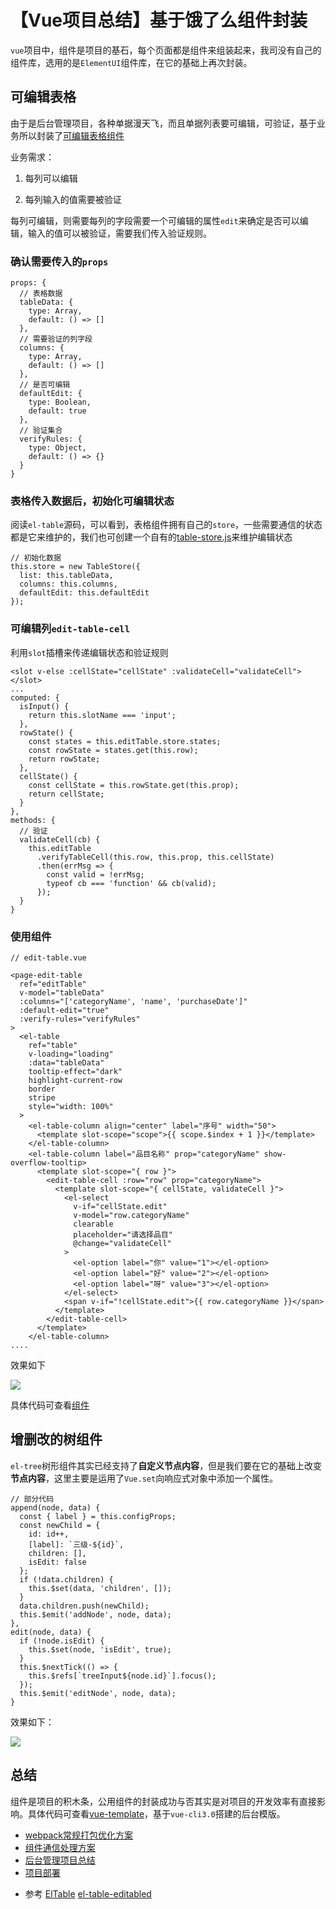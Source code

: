 # 【Vue项目总结】基于饿了么组件封装

`vue`项目中，组件是项目的基石，每个页面都是组件来组装起来，我司没有自己的组件库，选用的是`ElementUI`组件库，在它的基础上再次封装。

## 可编辑表格

由于是后台管理项目，各种单据漫天飞，而且单据列表要可编辑，可验证，基于业务所以封装了[可编辑表格组件](https://github.com/imondo/vue-template/blob/master/src/components/page-edit-table/index.vue)

业务需求：

1. 每列可以编辑

2. 每列输入的值需要被验证

每列可编辑，则需要每列的字段需要一个可编辑的属性`edit`来确定是否可以编辑，输入的值可以被验证，需要我们传入验证规则。

### 确认需要传入的`props`

```
props: {
  // 表格数据
  tableData: {
    type: Array,
    default: () => []
  },
  // 需要验证的列字段
  columns: {
    type: Array,
    default: () => []
  },
  // 是否可编辑
  defaultEdit: {
    type: Boolean,
    default: true
  },
  // 验证集合
  verifyRules: {
    type: Object,
    default: () => {}
  }
}
```

### 表格传入数据后，初始化可编辑状态

阅读`el-table`源码，可以看到，表格组件拥有自己的`store`，一些需要通信的状态都是它来维护的，我们也可创建一个自有的[table-store.js](https://github.com/imondo/vue-template/blob/master/src/components/page-edit-table/table-store.js)来维护编辑状态

```
// 初始化数据
this.store = new TableStore({
  list: this.tableData,
  columns: this.columns,
  defaultEdit: this.defaultEdit
});
```

### 可编辑列`edit-table-cell`

利用`slot`插槽来传递编辑状态和验证规则

```
<slot v-else :cellState="cellState" :validateCell="validateCell"></slot>
...
computed: {
  isInput() {
    return this.slotName === 'input';
  },
  rowState() {
    const states = this.editTable.store.states;
    const rowState = states.get(this.row);
    return rowState;
  },
  cellState() {
    const cellState = this.rowState.get(this.prop);
    return cellState;
  }
},
methods: {
  // 验证
  validateCell(cb) {
    this.editTable
      .verifyTableCell(this.row, this.prop, this.cellState)
      .then(errMsg => {
        const valid = !errMsg;
        typeof cb === 'function' && cb(valid);
      });
  }
}
```

### 使用组件

```
// edit-table.vue

<page-edit-table
  ref="editTable"
  v-model="tableData"
  :columns="['categoryName', 'name', 'purchaseDate']"
  :default-edit="true"
  :verify-rules="verifyRules"
>
  <el-table
    ref="table"
    v-loading="loading"
    :data="tableData"
    tooltip-effect="dark"
    highlight-current-row
    border
    stripe
    style="width: 100%"
  >
    <el-table-column align="center" label="序号" width="50">
      <template slot-scope="scope">{{ scope.$index + 1 }}</template>
    </el-table-column>
    <el-table-column label="品目名称" prop="categoryName" show-overflow-tooltip>
      <template slot-scope="{ row }">
        <edit-table-cell :row="row" prop="categoryName">
          <template slot-scope="{ cellState, validateCell }">
            <el-select
              v-if="cellState.edit"
              v-model="row.categoryName"
              clearable
              placeholder="请选择品目"
              @change="validateCell"
            >
              <el-option label="你" value="1"></el-option>
              <el-option label="好" value="2"></el-option>
              <el-option label="呀" value="3"></el-option>
            </el-select>
            <span v-if="!cellState.edit">{{ row.categoryName }}</span>
          </template>
        </edit-table-cell>
      </template>
    </el-table-column>
....    
```

效果如下

![](https://s2.ax1x.com/2019/12/08/QdSbCt.gif)


具体代码可查看[组件](https://github.com/imondo/vue-template/blob/master/src/components/page-edit-table/index.vue)

## 增删改的树组件

`el-tree`树形组件其实已经支持了**自定义节点内容**，但是我们要在它的基础上改变**节点内容**，这里主要是运用了`Vue.set`向响应式对象中添加一个属性。

```
// 部分代码
append(node, data) {
  const { label } = this.configProps;
  const newChild = {
    id: id++,
    [label]: `三级-${id}`,
    children: [],
    isEdit: false
  };
  if (!data.children) {
    this.$set(data, 'children', []);
  }
  data.children.push(newChild);
  this.$emit('addNode', node, data);
},
edit(node, data) {
  if (!node.isEdit) {
    this.$set(node, 'isEdit', true);
  }
  this.$nextTick(() => {
    this.$refs[`treeInput${node.id}`].focus();
  });
  this.$emit('editNode', node, data);
}
```

效果如下：

![](https://s2.ax1x.com/2019/12/08/Qdp1xK.gif)

## 总结

组件是项目的积木条，公用组件的封装成功与否其实是对项目的开发效率有直接影响。具体代码可查看[vue-template](https://github.com/imondo/vue-template)，基于`vue-cli3.0`搭建的后台模版。

- [webpack常规打包优化方案](/Note/webpack/webpack.md)
- [组件通信处理方案](/Note/vue/props.md)
- [后台管理项目总结](/Note/vue/http.md)
- [项目部署](/Note/vue/deploy.md)

* 参考
[ElTable](https://github.com/ElemeFE/element/blob/dev/packages/table/src/table.vue)
[el-table-editabled](https://github.com/code-farmer-i/el-table-editabled)